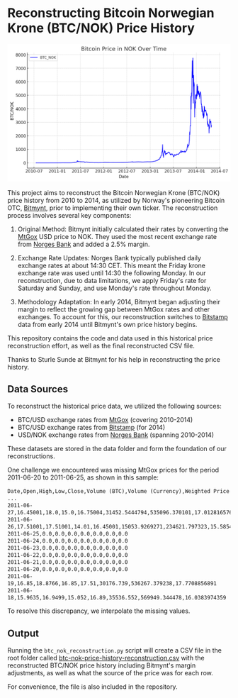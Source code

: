 # Reconstructing Bitcoin Norwegian Krone (BTC/NOK) Price History

![BTC/NOK Price History](btcnok.png)


This project aims to reconstruct the Bitcoin Norwegian Krone (BTC/NOK) price history from 2010 to 2014, as utilized by Norway's pioneering Bitcoin OTC, [Bitmynt](https://bitmynt.no), prior to implementing their own ticker. The reconstruction process involves several key components:

1. Original Method: Bitmynt initially calculated their rates by converting the [MtGox](https://en.wikipedia.org/wiki/Mt._Gox) USD price to NOK. They used the most recent exchange rate from [Norges Bank](https://www.norges-bank.no/en/) and added a 2.5% margin.

2. Exchange Rate Updates: Norges Bank typically published daily exchange rates at about 14:30 CET. This meant the Friday krone exchange rate was used until 14:30 the following Monday. In our reconstruction, due to data limitations, we apply Friday's rate for Saturday and Sunday, and use Monday's rate throughout Monday.

3. Methodology Adaptation: In early 2014, Bitmynt began adjusting their margin to reflect the growing gap between MtGox rates and other exchanges. To account for this, our reconstruction switches to [Bitstamp](https://www.bitstamp.net) data from early 2014 until Bitmynt's own price history begins.

This repository contains the code and data used in this historical price reconstruction effort, as well as the final reconstructed CSV file.

Thanks to Sturle Sunde at Bitmynt for his help in reconstructing the price history.

## Data Sources

To reconstruct the historical price data, we utilized the following sources:

* BTC/USD exchange rates from [MtGox](https://raw.githubusercontent.com/marcosebarreto/Datasets/master/BCHARTS-MTGOXUSD.csv) (covering 2010-2014)
* BTC/USD exchange rates from [Bitstamp](https://www.bitstamp.net/api/v2/ohlc/btcusd/?step=86400&limit=120&end=1398895200) (for 2014)
* USD/NOK exchange rates from [Norges Bank](https://data.norges-bank.no/api/data/EXR/B.USD.NOK.SP?format=csv&startPeriod=2010-07-16&endPeriod=2014-06-01&bom=include) (spanning 2010-2014)

These datasets are stored in the data folder and form the foundation of our reconstructions.

One challenge we encountered was missing MtGox prices for the period 2011-06-20 to 2011-06-25, as shown in this sample:

```csv
Date,Open,High,Low,Close,Volume (BTC),Volume (Currency),Weighted Price
...
2011-06-27,16.45001,18.0,15.0,16.75004,31452.5444794,535096.370101,17.0128165768
2011-06-26,17.51001,17.51001,14.01,16.45001,15053.9269271,234621.797323,15.585421562
2011-06-25,0.0,0.0,0.0,0.0,0.0,0.0,0.0
2011-06-24,0.0,0.0,0.0,0.0,0.0,0.0,0.0
2011-06-23,0.0,0.0,0.0,0.0,0.0,0.0,0.0
2011-06-22,0.0,0.0,0.0,0.0,0.0,0.0,0.0
2011-06-21,0.0,0.0,0.0,0.0,0.0,0.0,0.0
2011-06-20,0.0,0.0,0.0,0.0,0.0,0.0,0.0
2011-06-19,16.85,18.8766,16.85,17.51,30176.739,536267.379238,17.7708856891
2011-06-18,15.9635,16.9499,15.052,16.89,35536.552,569949.344478,16.0383974359
```

To resolve this discrepancy, we interpolate the missing values.

## Output

Running the `btc_nok_reconstruction.py` script will create a CSV file in the root folder called [btc-nok-price-history-reconstruction.csv](btc-nok-price-history-reconstruction.csv) with the reconstructed BTC/NOK price history including Bitmynt's margin adjustments, as well as what the source of the price was for each row.

For convenience, the file is also included in the repository.
